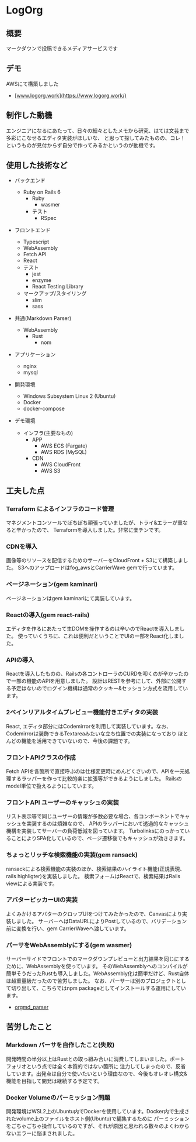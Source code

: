 # LogOrg

## 概要

 マークダウンで投稿できるメディアサービスです

## デモ

  AWSにて構築しました

  - [www.logorg.work](https://www.logorg.work/)

## 制作した動機

 エンジニアになるにあたって、日々の細々としたメモから研究、はては文芸まで多彩にこなせるエディタ実装がほしいな、
と思って探してみたものの、コレ！というものが見付からず自分で作ってみるかというのが動機です。

## 使用した技術など

- バックエンド
  - Ruby on Rails 6
    - Ruby
      - wasmer
    - テスト
      - RSpec
- フロントエンド
  - Typescript
  - WebAssembly
  - Fetch API
  - React
  - テスト
    - jest
    - enzyme
    - React Testing Library
  - マークアップ/スタイリング
    - slim
    - sass
- 共通(Markdown Parser)
  - WebAssembly
    - Rust
      - nom
- アプリケーション
  - nginx
  - mysql

- 開発環境
  - Windows Subsystem Linux 2 (Ubuntu)
  - Docker
  - docker-compose

- デモ環境
  - インフラ(主要なもの)
    - APP
      - AWS ECS (Fargate)
      - AWS RDS (MySQL)
    - CDN
      - AWS CloudFront
      - AWS S3

## 工夫した点

### Terraform によるインフラのコード管理

  マネジメントコンソールでぽちぽち頑張っていましたが、トライ&エラーが重なると辛かったので、
  Terraformを導入しました。非常に楽チンです。

### CDNを導入

  画像等のリソースを配信するためのサーバーをCloudFront + S3にて構築しました。
  S3へのアップロードはfog_awsとCarrierWave gemで行っています。

### ページネーション(gem kaminari)

  ページネーションはgem kaminariにて実装しています。

### Reactの導入(gem react-rails)

  エディタを作るにあたって生DOMを操作するのは辛いのでReactを導入しました。
  使っていくうちに、これは便利だということでUIの一部をReact化しました。

### APIの導入

  Reactを導入したものの、Railsの各コントローラのCURDを叩くのが辛かったので一部の機能のAPIを用意しました。
  設計はRESTを参考にして、外部に公開する予定はないのでログイン機構は通常のクッキー&セッション方式を流用しています。

### 2ペインリアルタイムプレビュー機能付きエディタの実装

  React, エディタ部分にはCodemirrorを利用して実装しています。なお、Codemirrorは装飾できるTextareaみたいな立ち位置での実装になっており
  ほとんどの機能を活用できていないので、今後の課題です。

### フロントAPIクラスの作成

  Fetch APIを各箇所で直接呼ぶのは仕様変更時にめんどくさいので、APIを一元処理するラッパーを作って比較的楽に拡張等ができるようにしました。
  Railsのmodel単位で扱えるようにしています。

### フロントAPI ユーザーのキャッシュの実装

  リスト表示等で同じユーザーの情報が多数必要な場合、各コンポーネントでキャッシュを実装するのは煩雑なので、
  APIのラッパーにおいて透過的なキャッシュ機構を実装してサーバーの負荷低減を図っています。
  TurbolinksにのっかっていることによりSPA化しているので、ページ遷移後でもキャッシュが効ききます。

### ちょっとリッチな検索機能の実装(gem ransack)

  ransackによる検索機能の実装のほか、検索結果のハイライト機能(正規表現、rails highligter)を実装しました。
  検索フォームはReactで、検索結果はRails viewによる実装です。

### アバターピッカーUIの実装

  よくみかけるアバターのクロップUIをつけてみたかったので、Canvasにより実装しました。
  サーバーへはDataURLによりPostしているので、バリデーション前に変換を行い、gem CarrierWaveへ渡しています。

### パーサをWebAssemblyにする(gem wasmer)

  サーバーサイドでフロントでのマークダウンプレビューと出力結果を同じにするために、WebAssemblyを使っています。
  そのWebAssemblyへのコンパイルが簡単そうだったRustも導入しました。WebAssembly化は簡単だけど、Rust自体は超重量級だったので苦労しました。
  なお、パーサーは別のプロジェクトとして切り出して、こちらではnpm packageとしてインストールする運用にしています。
  - [orgmd_parser](https://github.com/okeysea/orgmd_parser)

## 苦労したこと

### Markdown パーサを自作したこと(失敗)

  開発時間の半分以上はRustとの取っ組み合いに消費してしまいました。ポートフォリオという点では全く本質的ではない箇所に
  注力してしまったので、反省しています。出発点は自分で使いたいという理由なので、今後もオレオレ構文&機能を目指して開発は継続する予定です。

### Docker Volumeのパーミッション問題

  開発環境はWSL2上のUbuntu内でDockerを使用しています。Docker内で生成されたvolume上のファイルをホスト側(Ubuntu)で編集するために
  パーミッションをごちゃごちゃ操作しているのですが、それが原因と思われる数々のよくわからないエラーに悩まされました。
